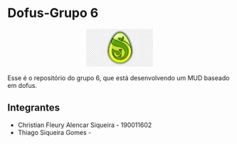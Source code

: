 # Dofus-Grupo 6


<p align="center">
  <img width="150" src="logo.png">
</p>

Esse é o repositório do grupo 6, que está desenvolvendo um MUD baseado em dofus.

## Integrantes
* Christian Fleury Alencar Siqueira - 190011602
* Thiago Siqueira Gomes -
